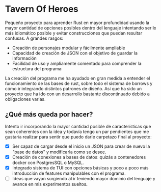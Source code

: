 ﻿# Tavern Of Heroes

Pequeño proyecto para aprender Rust en mayor profundidad usando la mayor cantidad de opciones posibles dentro del lenguaje intentando ser lo más idiomático posible y evitar construcciones que puedan resultar confusas.
A grandes rasgos:

- Creación de personajes modular y fácilmente ampliable
- Capacidad de creación de JSON con el objetivo de guardar la información
- Facilidad de uso y ampliamente comentado para comprender la estructura del programa

La creación del programa me ha ayudado en gran medida a entender el funcionamiento de las bases de rust, sobre todo el sistema de borrows y cómo ir integrando distintos patrones de diseño. Así que ha sido un proyecto que ha ido con un desarrollo bastante discontinuado debido a obligaciones varias.

## ¿Qué más queda por hacer?

Intento ir incorporando la mayor cantidad posible de características que sean coherentes con la idea y todavía tengo un par pendientes que me gustaría realizar para sentir que puedo darle carpetazo final al proyecto:

- [X] Ser capaz de cargar desde el inicio un JSON para crear de nuevo la "base de datos" y modificarla como se desee.
- [X] Creación de conexiones a bases de datos: quizás a contenedores docker con PostgresSQL o MySQL.
- [X] Integrado sistema de TUI con opciones básicas y poco a poco más introducción de features manipulables con el programa.
- [ ] Ideas que vayan surgiendo al ir teniendo mayor dominio del lenguaje y avance en mis experimentos sueltos.
